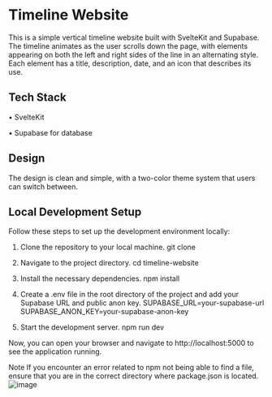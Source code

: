 # Timeline Website

This is a simple vertical timeline website built with SvelteKit and Supabase. The timeline animates as the user scrolls down the page, with elements appearing on both the left and right sides of the line in an alternating style. Each element has a title, description, date, and an icon that describes its use.

## Tech Stack
•	SvelteKit

•	Supabase for database

## Design
The design is clean and simple, with a two-color theme system that users can switch between.

## Local Development Setup

Follow these steps to set up the development environment locally:

1.	Clone the repository to your local machine.
git clone <repository-url>

2.	Navigate to the project directory.
cd timeline-website

3.	Install the necessary dependencies.
npm install

4.	Create a .env file in the root directory of the project and add your Supabase URL and public anon key.
SUPABASE_URL=your-supabase-url
SUPABASE_ANON_KEY=your-supabase-anon-key

5.	Start the development server.
npm run dev

Now, you can open your browser and navigate to http://localhost:5000 to see the application running.

Note
If you encounter an error related to npm not being able to find a file, ensure that you are in the correct directory where package.json is located.
![image](https://github.com/WesElliottEFD/Transcribe-my-videos-/assets/7026437/18d85bca-3f23-4bf8-b42f-554685851742)
